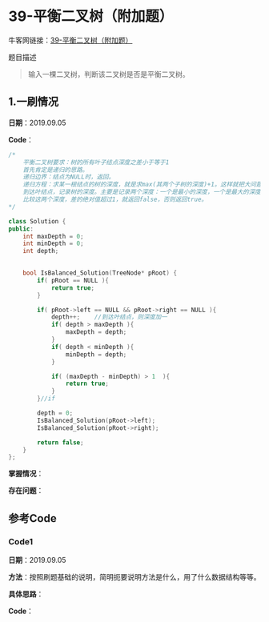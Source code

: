 # 39-平衡二叉树（附加题）

牛客网链接：[39-平衡二叉树（附加题）](https://www.nowcoder.com/practice/8b3b95850edb4115918ecebdf1b4d222?tpId=13&tqId=11192&rp=2&ru=%2Fta%2Fcoding-interviews&qru=%2Fta%2Fcoding-interviews%2Fquestion-ranking)

题目描述

> 输入一棵二叉树，判断该二叉树是否是平衡二叉树。



## 1.一刷情况

**日期**：2019.09.05

**Code**：

```c++
/*
    平衡二叉树要求：树的所有叶子结点深度之差小于等于1
    首先肯定是递归的思路。
    递归边界：结点为NULL时，返回。
    递归方程：求某一根结点的树的深度，就是求max(其两个子树的深度)+1。这样就把大问题化到小问题上了。
    到达叶结点，记录树的深度。主要是记录两个深度：一个是最小的深度，一个是最大的深度。
    比较这两个深度，差的绝对值超过1，就返回false，否则返回true。  
*/

class Solution {
public:
    int maxDepth = 0;
    int minDepth = 0;
    int depth;
    

    bool IsBalanced_Solution(TreeNode* pRoot) {
        if( pRoot == NULL ){
            return true;
        }

        if( pRoot->left == NULL && pRoot->right == NULL ){
            depth++;    //到达叶结点，则深度加一
            if( depth > maxDepth ){
                maxDepth = depth;
            }
            if( depth < minDepth ){
                minDepth = depth;
            }

            if( (maxDepth - minDepth) > 1  ){
                return true;
            }
        }//if

        depth = 0;
        IsBalanced_Solution(pRoot->left);
        IsBalanced_Solution(pRoot->right);

        return false;
    }
};
```

**掌握情况**：

**存在问题**：





## 参考Code

### Code1 

**日期**：2019.09.05

**方法**：按照刷题基础的说明，简明扼要说明方法是什么，用了什么数据结构等等。

**具体思路**：

**Code**：

```c++

```


